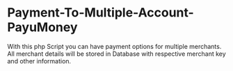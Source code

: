 # Payment-To-Multiple-Account-PayuMoney
With this php Script you can have payment options for multiple merchants. All merchant details will be stored in Database with respective merchant key and other information.
